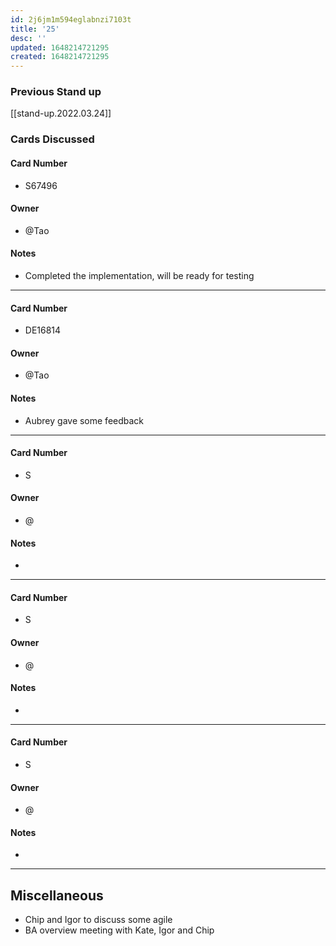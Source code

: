 ```yaml
---
id: 2j6jm1m594eglabnzi7103t
title: '25'
desc: ''
updated: 1648214721295
created: 1648214721295
---
```


### Previous Stand up
[[stand-up.2022.03.24]]

### Cards Discussed
#### Card Number
- S67496
#### Owner
- @Tao 
#### Notes
- Completed the implementation, will be ready for testing 
---
#### Card Number
- DE16814
#### Owner
- @Tao 
#### Notes
- Aubrey gave some feedback 
---
#### Card Number
- S
#### Owner
- @ 
#### Notes
- 
---
#### Card Number
- S
#### Owner
- @ 
#### Notes
-
---
#### Card Number
- S
#### Owner
- @ 
#### Notes
-
---
## Miscellaneous
- Chip and Igor to discuss some agile
- BA overview meeting with Kate, Igor and Chip 
